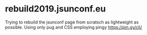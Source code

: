 # rebuild2019.jsunconf.eu
Trying to rebuild the jsunconf page from scratsch as lightweight as possible. Using only pug and CSS employing pingy https://pin.gy/cli/
